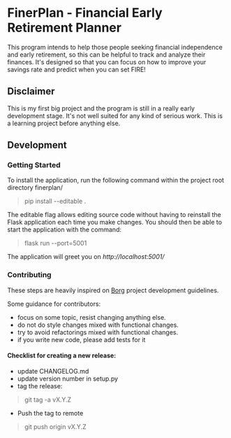 # FinerPlan - Financial Early Retirement Planner #

This program intends to help those people seeking financial independence and 
early retirement, so this can be helpful to track and analyze their finances.
It's designed so that you can focus on how to improve your savings rate and
predict when you can set FIRE!

## Disclaimer
This is my first big project and the program is still in a really early 
development stage. It's not well suited for any kind of serious work. This is a
learning project before anything else.

## Development

### Getting Started

To install the application, run the following command within the project root 
directory finerplan/

> pip install --editable .

The editable flag allows editing source code without having to reinstall the Flask 
application each time you make changes. You should then be able to start the application 
with the command:

> flask run --port=5001  

The application will greet you on _http://localhost:5001/_

### Contributing

These steps are heavily inspired on [Borg](https://borgbackup.readthedocs.io/en/stable/development.html)
project development guidelines.

Some guidance for contributors:

* focus on some topic, resist changing anything else.
* do not do style changes mixed with functional changes.
* try to avoid refactorings mixed with functional changes.
* if you write new code, please add tests for it

#### Checklist for creating a new release:

* update CHANGELOG.md
* update version number in setup.py
* tag the release:
> git tag -a vX.Y.Z
* Push the tag to remote
> git push origin vX.Y.Z
